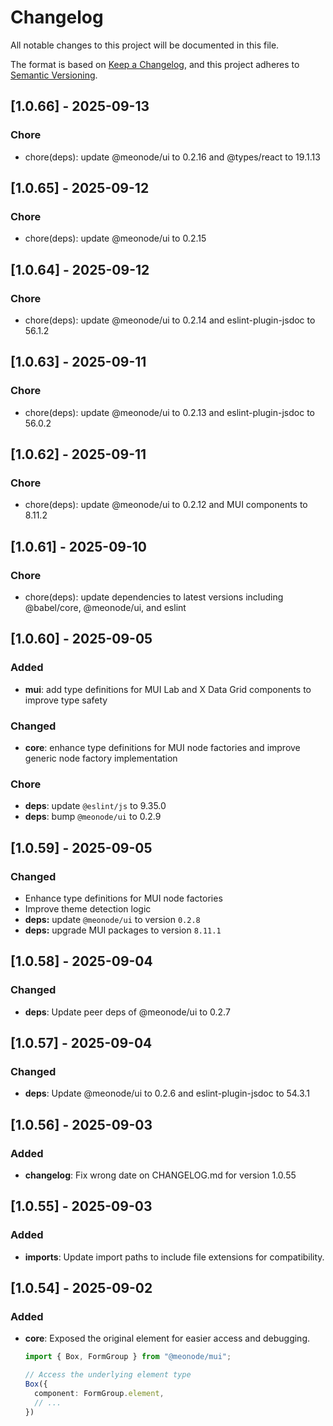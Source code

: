 # Changelog

All notable changes to this project will be documented in this file.

The format is based on [Keep a Changelog](https://keepachangelog.com/en/1.0.0/),
and this project adheres to [Semantic Versioning](https://semver.org/spec/v2.0.0.html).

## [1.0.66] - 2025-09-13

### Chore
- chore(deps): update @meonode/ui to 0.2.16 and @types/react to 19.1.13

## [1.0.65] - 2025-09-12

### Chore
- chore(deps): update @meonode/ui to 0.2.15

## [1.0.64] - 2025-09-12

### Chore
- chore(deps): update @meonode/ui to 0.2.14 and eslint-plugin-jsdoc to 56.1.2

## [1.0.63] - 2025-09-11

### Chore
- chore(deps): update @meonode/ui to 0.2.13 and eslint-plugin-jsdoc to 56.0.2

## [1.0.62] - 2025-09-11

### Chore
- chore(deps): update @meonode/ui to 0.2.12 and MUI components to 8.11.2

## [1.0.61] - 2025-09-10

### Chore
- chore(deps): update dependencies to latest versions including @babel/core, @meonode/ui, and eslint

## [1.0.60] - 2025-09-05

### Added
- **mui**: add type definitions for MUI Lab and X Data Grid components to improve type safety

### Changed
- **core**: enhance type definitions for MUI node factories and improve generic node factory implementation

### Chore
- **deps**: update `@eslint/js` to 9.35.0
- **deps**: bump `@meonode/ui` to 0.2.9

## [1.0.59] - 2025-09-05

### Changed
- Enhance type definitions for MUI node factories
- Improve theme detection logic
- **deps:** update `@meonode/ui` to version `0.2.8`
- **deps:** upgrade MUI packages to version `8.11.1`

## [1.0.58] - 2025-09-04

### Changed
- **deps**: Update peer deps of @meonode/ui to 0.2.7

## [1.0.57] - 2025-09-04

### Changed
- **deps**: Update @meonode/ui to 0.2.6 and eslint-plugin-jsdoc to 54.3.1

## [1.0.56] - 2025-09-03

### Added
- **changelog**: Fix wrong date on CHANGELOG.md for version 1.0.55

## [1.0.55] - 2025-09-03

### Added
- **imports**: Update import paths to include file extensions for compatibility.

## [1.0.54] - 2025-09-02

### Added
- **core**: Exposed the original element for easier access and debugging.
    ```typescript
    import { Box, FormGroup } from "@meonode/mui";

    // Access the underlying element type
    Box({
      component: FormGroup.element,
      // ...
    })
    ```
